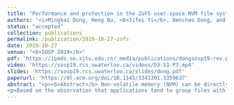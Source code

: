 ```yaml
---
title: "Performance and protection in the ZoFS user-space NVM file system"
authors: '<i>Mingkai Dong, Heng Bu, <b>Jifei Yi</b>, Benchao Dong, and Haibo Chen</i>'
status: "accepted"
collection: publications
permalink: /publication/2019-10-27-zofs
date: 2019-10-27
venue: "<b>SOSP 2019</b>"
pdf: 'https://ipads.se.sjtu.edu.cn/_media/publications/dongsosp19-rev.pdf'
video: 'https://sosp19.rcs.uwaterloo.ca/videos/D3-S1-P3.mp4'
slides: 'https://sosp19.rcs.uwaterloo.ca/slides/dong.pdf'
paperurl: 'https://dl.acm.org/doi/10.1145/3341301.3359637'
abstract: "<p><b>Abstract</b> Non-volatile memory (NVM) can be directly accessed in user space without going through the kernel. This encourages several recent studies on building user-space NVM file systems. However, for the sake of file system protection, none of the existing file systems grant user-space file system libraries with direct control over both metadata and data of the NVM, leaving fast NVM resources underexploited.</p>
<p>Based on the observation that applications tend to group files with similar access permissions within the same directory and permission changes are rare operations, this paper proposes a new abstraction called coffer, which is a collection of isolated NVM resources, and show its merits on building a performant and protected NVM file system in user space. The key idea is to separate NVM protection from management via coffers so that user-space libraries can take full control of NVM within a coffer while the kernel guarantees strict isolation among coffers. Based on coffers, we build an NVM file system architecture to bring the high performance of NVM to unmodified dynamically linked applications and facilitate the development of performant and flexible user-space NVM file system libraries. With an example file system called ZoFS, we show that user-space file systems built upon coffers can outperform existing NVM file systems in both benchmarks and real-world applications.</p>"
---
```

